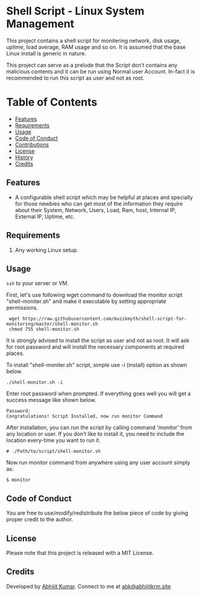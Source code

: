 # Shell Script - Linux System Management

This project contains a shell script for monitering network, disk usage, uptime, load average, RAM usage and so on. It is assumed that the base Linux install is generic in nature.

This project can serve as a prelude that the Script don’t contains any malicious contents and it can be run using Normal user Account. In-fact it is recommended to run this script as user and not as root.

# Table of Contents

- [Features](#features)
- [Requirements](#requirements)
- [Usage](#usage)
- [Code of Conduct](#code-of-conduct)
- [Contributions](#contributions)
- [License](#license)
- [History](#history)
- [Credits](#credits)


## Features

- A configurable shell script which may be helpful at places and specially for those newbies who can get most of the information they require about their System, Network, Users, Load, Ram, host, Internal IP, External IP, Uptime, etc.

## Requirements

1. Any working Linux setup. 

## Usage

`ssh` to your server or VM.

First, let's use following wget command to download the monitor script "shell-moniter.sh" and make it executable by setting appropriate permissions.

     wget https://raw.githubusercontent.com/muzikmyth/shell-script-for-monitoring/master/shell-monitor.sh
     chmod 755 shell-monitor.sh
      
It is strongly advised to install the script as user and not as root. It will ask for root password and will install the necessary components at required places.
  
To install "shell-moniter.sh" script, simple use -i (install) option as shown below.
      
    ./shell-monitor.sh -i 
      
Enter root password when prompted. If everything goes well you will get a success message like shown below.

    Password: 
    Congratulations! Script Installed, now run monitor Command
      
After installation, you can run the script by calling command 'monitor' from any location or user. If you don’t like to install it, you need to include the location every-time you want to run it.

    # ./Path/to/script/shell-monitor.sh
    
Now run monitor command from anywhere using any user account simply as:

    $ monitor    

## Code of Conduct

You are free to use/modify/redistribute the below piece of code by giving proper credit to the author.

## License

Please note that this project is released with a MIT License.

## Credits

Developed by [Abhijit Kumar](https://abhijitkrm.site). Connect to me at abk@abhijitkrm.site

